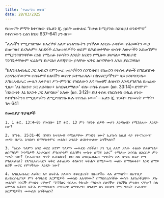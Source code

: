```yaml
---
title: 'ተጨማሪ ሀሳብ'
date: 28/03/2025
---
```


የዘመናት ምኞት ከተባለው የኤለን ጂ. ኋይት መጽሐፍ “ከሁሉ ከሚያንሱ ከእነዚህ ወንድሞቼ” የተሰኘውን ርዕስ ከገጽ 637–641 ያንብቡ።

“ሌሎችን የሚያገለግሉ፣ በእረኞቹ አለቃ አገልግሎትን ያገኛሉ። እነርሱ ራሳቸው የሕይወትን ውኃ ይጠጣሉ፣ ይረካሉም። አስደሳች ፈንጠዝያዎችን ወይም በሕይወታቸው ውስጥ ለውጦችን አይመኙም። የሚያንገበግባቸው ርዕስ የሚጠፉ ነፍሳትን እንዴት እናድን የሚለው ይሆናል። ማህበራዊ ግንኙነታቸውም ፍሬአማ ይሆናል። ለዋጃቸው ያላቸው ፍቅር ልቦናቸውን አንድ ያደርገዋል።

“ከእግዚአብሔር ጋር አብረን የምንሠራ መሆናችንን ስንገነዘብ፣ የሰጠንን የተስፋ ቃሎች በግዴለሽነት አንናገራቸውም። ተስፋዎቹ በልባችን ውስጥ ይቀጣጠላሉ፣ በከናፍሮቻችንም ላይ ይንቦገቦጋሉ። እግዚአብሔር ሙሴን አላዋቂ፣ ሥነ-ምግባር የጎደለውን እና ዓመፀኛ ሕዝብን እንዲያገለግል በጠራው ጊዜ፡- ‘እኔ ከአንተ ጋር እሄዳለሁ፥ አሳርፍህማለሁ' ብሎ ተስፋ ሰጠው (ዘፀ. 33:14)። ደግሞም 'በእውነት እኔ ከአንተ ጋር እሆናለሁ' አለው (ዘፀ. 3፡12)። ይህ ተስፋ የክርስቶስ ወኪል ሆነው የተቸገሩትንና የሚሰቃዩትን ለሚያገለግሉ ሁሉ የተሰጠ ነው።”—ኤለን ጂ. ዋይት፣ የዘመናት ምኞት፣ ገጽ 641

**የመወያያ ጥያቄዎች**

`1. 1 ቆሮ. 13:4–8ን ያንብቡ። 1ኛ ቆሮ. 13 ምን ዓይነት ሰዎች መሆን እንዳለብን የሚገልጸው እንዴት ነው?`

`2. በማቴ. 25፡31-46 በጎቹን ከፍየሎቹ የሚለያቸው ምንድን ነው? ኢየሱስ እዚህ ላይ የተናገረውን፣ መዳን በሥራ እንደሆነ በማያስተምር መልኩ፣ እንዴት ልናስተውለው እንችላለን?`

`3. "እርሱ ዓለምን እንደ ወደደ እኛም ዓለምን መውደድ ስንችል፣ ያን ጊዜ ለእኛ ያለው ተልዕኮ ይፈፀማል። ለሰማይም ገጣሚዎች እንሆናለን፣ ምክንያቱም በልባችን ውስጥ ሰማይ አለና” የሚለው አባባል ለእርስዎ ምን ማለት ነው? (የሐሙሱን ጥናት ይመልከቱ) ይህ ስለ እግዚአብሔር ማንነትና ስለ ሰማይ ሁኔታ ምን ይገልጽልናል? የእግዚአብሔርን ፍቅር ለተጨቆኑ ተስፋንና ፍትሕን በሚያመጣ መልኩ በማስፋፋት፣ እንደ ሰማይ ዜጎች መኖር የምንችለው እንዴት ነው?`

`4. እግዚአብሔር ለፍቅር እና ለፍትሕ ያለውን ተቆርቋሪነት በዙሪያችሁ ላሉ ለማሳየት፣ በአጥቢያ ቤተክርስቲያንዎ ምን ተግባራዊ እርምጃዎች መወሰድ አለባቸው? በማህበረሰባችሁ ውስጥ እየሰራችኋቸው ያሉ መልካም ነገሮች ምንድን ናቸው? ማሻሻልና የበለጠ ትኩረት ማድረግ ያለባችሁ ነገሮችስ ምንድን ናቸው? ስለ አምላክ ፍቅርና ፍትሕ የተማርነውን ተግባራዊ ለማድረግ፣ በግልም ሆነ በቡድን ምን ዓይነት ተጨባጭ እርምጃዎችን መውሰድ እንችላለን?`